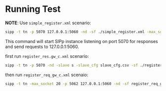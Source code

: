 # Running Test
**NOTE**: Use `simple_register.xml` scenario:
```bash
sipp -t tn -p 5070 127.0.0.1:5060 -nd -sf ./simple_register.xml -max_socket 20
```
This command will start SIPp instance listening on port 5070 for responses and send requests to 127.0.0.1:5060.


first run `register_res.gw_c.xml` scenario:
```bash
sipp -t tn -p 5070 -nd -slave s -slave_cfg slave_cfg.csv -sf ./register_res_gw_c.xml -trace_logs -max_socket 100

```

then run `register_req_gw_c.xml` scenaio:
```bash
sipp -t tn -max_socket 20 -p 5062 127.0.0.1:5060 -nd -sf register_req_gw_c.xml -master m -slave_cfg slave_cfg.csv
```
